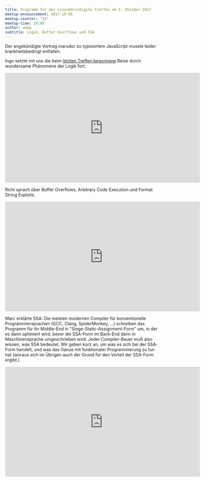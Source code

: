 ```yaml
---
title: Programm für das einunddreißigste Treffen am 5. Oktober 2017
meetup-announcement: 2017-10-05
meetup-counter: "31"
meetup-time: 19:00
author: uwap
subtitle: Logik, Buffer Overflows und SSA
---
```


Der angekündigte Vortrag marudor zu typisiertem JavaScript musste leider
krankheitsbedingt entfallen.

Ingo setzte mit uns die beim
[letzten Treffen begonnene](2017-09-07-dreissigstes-treffen.html)
Reise durch wundersame Phänomene der Logik fort.

<iframe width="640" height="360" src="https://www.youtube-nocookie.com/embed/S9x181N8k_U" frameborder="0" allowfullscreen></iframe>

Richi sprach über Buffer Overflows, Arbitrary Code Execution und Format String
Exploits.

<iframe width="640" height="360" src="https://www.youtube-nocookie.com/embed/_moCOMcjkJs" frameborder="0" allowfullscreen></iframe>

Marc erklärte SSA: Die meisten modernen Compiler für konventionelle
Programmiersprachen (GCC, Clang, SpiderMonkey, ...) schreiben das Programm für
ihr Middle-End in "Singe-Static-Assignment-Form" um, in der es dann optimiert
wird, bevor die SSA-Form im Back-End dann in Maschinensprache umgeschrieben
wird. Jeder Compiler-Bauer muß also wissen, was SSA bedeutet. Wir geben kurz
an, um was es sich bei der SSA-Form handelt, und was das Ganze mit funktionaler
Programmierung zu tun hat (woraus sich im Übrigen auch der Grund für den
Vorteil der SSA-Form ergibt.)

<iframe width="640" height="360" src="https://www.youtube-nocookie.com/embed/iSLIclOTPE4" frameborder="0" allowfullscreen></iframe>